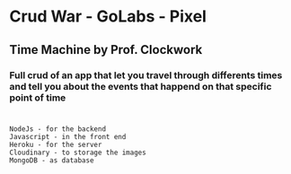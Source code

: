 # Crud War - GoLabs - Pixel
## Time Machine by Prof. Clockwork

### Full crud of an app that let you travel through differents times and tell you about the events that happend on that specific point of time

#

```
NodeJs - for the backend
Javascript - in the front end
Heroku - for the server
Cloudinary - to storage the images
MongoDB - as database
```

